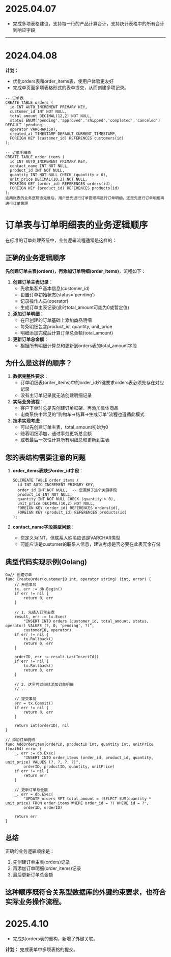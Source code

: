 # 2025.04.07
+ 完成多项表格建设，支持每一行的产品计算合计，支持统计表格中的所有合计到响应字段
---------
# 2024.04.08
**计划：**
+ 优化orders表和order_items表，使用户体验更友好
+ 完成单页面多项表格形式的表单提交，从而创建多项记录。

```
-- 订单表
CREATE TABLE orders (
  id INT AUTO_INCREMENT PRIMARY KEY,
  customer_id INT NOT NULL,
  total_amount DECIMAL(12,2) NOT NULL,
  status ENUM('pending','approved','shipped','completed','canceled') DEFAULT 'pending',
  operator VARCHAR(50),
  created_at TIMESTAMP DEFAULT CURRENT_TIMESTAMP,
  FOREIGN KEY (customer_id) REFERENCES customers(id)
);

-- 订单明细表
CREATE TABLE order_items (
  id INT AUTO_INCREMENT PRIMARY KEY,
  contact_name INT NOT NULL,
  product_id INT NOT NULL,
  quantity INT NOT NULL CHECK (quantity > 0),
  unit_price DECIMAL(10,2) NOT NULL,
  FOREIGN KEY (order_id) REFERENCES orders(id),
  FOREIGN KEY (product_id) REFERENCES products(id)
);
这两张表的业务逻辑谁先谁后，用户是先进行订单管理再进行订单明细，还是先进行订单明细再进行订单管理
```

# 订单表与订单明细表的业务逻辑顺序

在标准的订单处理系统中，业务逻辑流程通常是这样的：

## 正确的业务逻辑顺序

**先创建订单主表(orders)，再添加订单明细(order_items)**，流程如下：

1. **创建订单主表记录**：
   - 先收集客户基本信息(customer_id)
   - 设置订单初始状态(status='pending')
   - 记录操作人员(operator)
   - 生成订单主表记录(此时total_amount可能为0或暂定值)
2. **添加订单明细**：
   - 在已创建的订单基础上添加商品明细
   - 每条明细包含product_id, quantity, unit_price
   - 明细添加完成后计算订单总金额(total_amount)
3. **更新订单总金额**：
   - 根据所有明细计算总和更新到orders表的total_amount字段

## 为什么是这样的顺序？

1. **数据完整性要求**：
   - 订单明细表(order_items)中的order_id外键要求orders表必须先存在对应记录
   - 没有主订单记录就无法创建明细记录
2. **实际业务流程**：
   - 客户下单时总是先创建订单框架，再添加具体商品
   - 电商系统中常见的"购物车→结算→生成订单"流程也遵循此模式
3. **技术实现考虑**：
   - 可以先创建订单主表，total_amount初始为0
   - 随着明细添加，通过事务更新总金额
   - 或者最后一次性计算所有明细总和更新到主表

## 您的表结构需要注意的问题

1. **order_items表缺少order_id字段**：

   ```
   SQLCREATE TABLE order_items (
     id INT AUTO_INCREMENT PRIMARY KEY,
     order_id INT NOT NULL,  -- 您漏掉了这个关键字段
     product_id INT NOT NULL,
     quantity INT NOT NULL CHECK (quantity > 0),
     unit_price DECIMAL(10,2) NOT NULL,
     FOREIGN KEY (order_id) REFERENCES orders(id),
     FOREIGN KEY (product_id) REFERENCES products(id)
   );
   ```

2. **contact_name字段类型问题**：

   - 您定义为INT，但联系人姓名应该是VARCHAR类型
   - 可能应该是customer的联系人信息，建议考虑是否必要在此表冗余存储

## 典型代码实现示例(Golang)

```
Go// 创建订单
func CreateOrder(customerID int, operator string) (int, error) {
    // 开启事务
    tx, err := db.Begin()
    if err != nil {
        return 0, err
    }
    
    // 1. 先插入订单主表
    result, err := tx.Exec(
        "INSERT INTO orders (customer_id, total_amount, status, operator) VALUES (?, 0, 'pending', ?)",
        customerID, operator)
    if err != nil {
        tx.Rollback()
        return 0, err
    }
    
    orderID, err := result.LastInsertId()
    if err != nil {
        tx.Rollback()
        return 0, err
    }
    
    // 2. 这里可以继续添加订单明细
    // ...
    
    // 提交事务
    err = tx.Commit()
    if err != nil {
        return 0, err
    }
    
    return int(orderID), nil
}

// 添加订单明细
func AddOrderItem(orderID, productID int, quantity int, unitPrice float64) error {
    _, err := db.Exec(
        "INSERT INTO order_items (order_id, product_id, quantity, unit_price) VALUES (?, ?, ?, ?)",
        orderID, productID, quantity, unitPrice)
    if err != nil {
        return err
    }
    
    // 更新订单总金额
    _, err = db.Exec(
        "UPDATE orders SET total_amount = (SELECT SUM(quantity * unit_price) FROM order_items WHERE order_id = ?) WHERE id = ?",
        orderID, orderID)
    
    return err
}
```

## 总结

正确的业务逻辑顺序是：

1. 先创建订单主表(orders)记录
2. 再添加订单明细(order_items)记录
3. 最后更新订单总金额

这种顺序既符合关系型数据库的外键约束要求，也符合实际业务操作流程。
------------
# 2025.4.10
+ 完成对orders表的重构，新增了外键关联。

**计划：** 完成表单中多项表格的提交。

